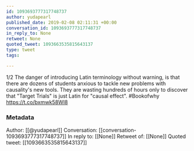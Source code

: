 ```yaml
---
id: 1093693777317748737
author: yudapearl
published_date: 2019-02-08 02:11:31 +00:00
conversation_id: 1093693777317748737
in_reply_to: None
retweet: None
quoted_tweet: 1093663535815643137
type: tweet
tags:

---
```


1/2
The danger of introducing Latin terminology without warning, is that there are dozens of students anxious to tackle new problems with causality's new tools. They are wasting hundreds of hours only to discover that "Target Trials" is just Latin for "causal effect". #Bookofwhy https://t.co/bxmwk58Wl8

### Metadata

Author: [[@yudapearl]]
Conversation: [[conversation-1093693777317748737]]
In reply to: [[None]]
Retweet of: [[None]]
Quoted tweet: [[1093663535815643137]]
